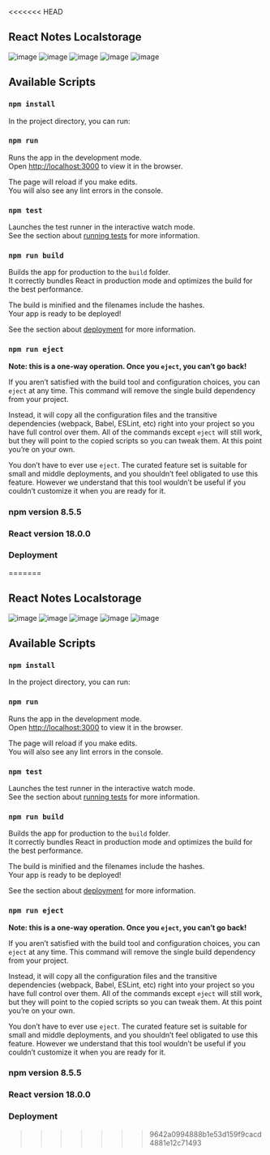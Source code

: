 <<<<<<< HEAD
## React Notes Localstorage
![image](https://user-images.githubusercontent.com/74782928/174505510-b1549ccc-bbed-4540-b314-e7317436cf55.png)
![image](https://user-images.githubusercontent.com/74782928/174505512-ee2d94fe-3476-41ae-9c9c-2eb514fac195.png)
![image](https://user-images.githubusercontent.com/74782928/174505514-e93ce639-dd36-44c1-910b-60d0c171f4e0.png)
![image](https://user-images.githubusercontent.com/74782928/174505517-147c5de3-df7c-4830-bc7e-4f13bf7730b4.png)
![image](https://user-images.githubusercontent.com/74782928/174505518-7e46e80c-8c45-4042-a820-5f97d863ffa0.png)

## Available Scripts
### `npm install`
In the project directory, you can run:
### `npm run`

Runs the app in the development mode.<br />
Open [http://localhost:3000](http://localhost:3000) to view it in the browser.

The page will reload if you make edits.<br />
You will also see any lint errors in the console.

### `npm test`

Launches the test runner in the interactive watch mode.<br />
See the section about [running tests](https://facebook.github.io/create-react-app/docs/running-tests) for more information.

### `npm run build`

Builds the app for production to the `build` folder.<br />
It correctly bundles React in production mode and optimizes the build for the best performance.

The build is minified and the filenames include the hashes.<br />
Your app is ready to be deployed!

See the section about [deployment](https://facebook.github.io/create-react-app/docs/deployment) for more information.

### `npm run eject`

**Note: this is a one-way operation. Once you `eject`, you can’t go back!**

If you aren’t satisfied with the build tool and configuration choices, you can `eject` at any time. This command will remove the single build dependency from your project.

Instead, it will copy all the configuration files and the transitive dependencies (webpack, Babel, ESLint, etc) right into your project so you have full control over them. All of the commands except `eject` will still work, but they will point to the copied scripts so you can tweak them. At this point you’re on your own.

You don’t have to ever use `eject`. The curated feature set is suitable for small and middle deployments, and you shouldn’t feel obligated to use this feature. However we understand that this tool wouldn’t be useful if you couldn’t customize it when you are ready for it.

### npm version 8.5.5
### React version 18.0.0

### Deployment

=======
## React Notes Localstorage
![image](https://user-images.githubusercontent.com/74782928/174505510-b1549ccc-bbed-4540-b314-e7317436cf55.png)
![image](https://user-images.githubusercontent.com/74782928/174505512-ee2d94fe-3476-41ae-9c9c-2eb514fac195.png)
![image](https://user-images.githubusercontent.com/74782928/174505514-e93ce639-dd36-44c1-910b-60d0c171f4e0.png)
![image](https://user-images.githubusercontent.com/74782928/174505517-147c5de3-df7c-4830-bc7e-4f13bf7730b4.png)
![image](https://user-images.githubusercontent.com/74782928/174505518-7e46e80c-8c45-4042-a820-5f97d863ffa0.png)

## Available Scripts
### `npm install`
In the project directory, you can run:
### `npm run`

Runs the app in the development mode.<br />
Open [http://localhost:3000](http://localhost:3000) to view it in the browser.

The page will reload if you make edits.<br />
You will also see any lint errors in the console.

### `npm test`

Launches the test runner in the interactive watch mode.<br />
See the section about [running tests](https://facebook.github.io/create-react-app/docs/running-tests) for more information.

### `npm run build`

Builds the app for production to the `build` folder.<br />
It correctly bundles React in production mode and optimizes the build for the best performance.

The build is minified and the filenames include the hashes.<br />
Your app is ready to be deployed!

See the section about [deployment](https://facebook.github.io/create-react-app/docs/deployment) for more information.

### `npm run eject`

**Note: this is a one-way operation. Once you `eject`, you can’t go back!**

If you aren’t satisfied with the build tool and configuration choices, you can `eject` at any time. This command will remove the single build dependency from your project.

Instead, it will copy all the configuration files and the transitive dependencies (webpack, Babel, ESLint, etc) right into your project so you have full control over them. All of the commands except `eject` will still work, but they will point to the copied scripts so you can tweak them. At this point you’re on your own.

You don’t have to ever use `eject`. The curated feature set is suitable for small and middle deployments, and you shouldn’t feel obligated to use this feature. However we understand that this tool wouldn’t be useful if you couldn’t customize it when you are ready for it.

### npm version 8.5.5
### React version 18.0.0

### Deployment

>>>>>>> 9642a0994888b1e53d159f9cacd4881e12c71493
